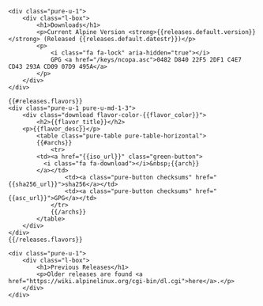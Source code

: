 <div class="pure-g">

    <div class="pure-u-1">
        <div class="l-box">
            <h1>Downloads</h1>
            <p>Current Alpine Version <strong>{{releases.default.version}}</strong> (Released {{releases.default.datestr}})</p>
            <p>
                <i class="fa fa-lock" aria-hidden="true"></i>
                GPG <a href="/keys/ncopa.asc">0482 D840 22F5 2DF1 C4E7 CD43 293A CD09 07D9 495A</a>
            </p>
        </div>
    </div>

    {{#releases.flavors}}
    <div class="pure-u-1 pure-u-md-1-3">
        <div class="download flavor-color-{{flavor_color}}">
            <h2>{{flavor_title}}</h2>
	    <p>{{flavor_desc}}</p>
            <table class="pure-table pure-table-horizontal">
	        {{#archs}}
                <tr>
		    <td><a href="{{iso_url}}" class="green-button">
		      <i class="fa fa-download"></i>&nbsp;{{arch}}
		    </a></td>
                    <td><a class="pure-button checksums" href="{{sha256_url}}">sha256</a></td>
                    <td><a class="pure-button checksums" href="{{asc_url}}">GPG</a></td>
                </tr>
                {{/archs}}
            </table>
        </div>
    </div>
    {{/releases.flavors}}

    <div class="pure-u-1">
        <div class="l-box">
            <h1>Previous Releases</h1>
            <p>Older releases are found <a href="https://wiki.alpinelinux.org/cgi-bin/dl.cgi">here</a>.</p>
        </div>
    </div>

</div> <!-- end download -->
